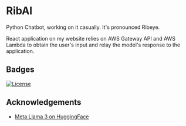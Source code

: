 # RibAI
Python Chatbot, working on it casually. It's pronounced Ribeye.

React application on my website relies on AWS Gateway API and AWS Lambda to obtain the user's input and relay the model's response to the application.

## Badges

[![License](https://img.shields.io/badge/License-Apache%202.0-blue.svg)](https://opensource.org/licenses/Apache-2.0)


## Acknowledgements

 - [Meta Llama 3 on HuggingFace](https://huggingface.co/meta-llama/Meta-Llama-3-8B-Instruct)
